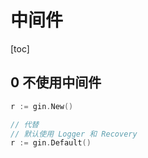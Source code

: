 # 中间件

[toc]

## 0 不使用中间件

```go
r := gin.New()

// 代替
// 默认使用 Logger 和 Recovery
r := gin.Default()
```
